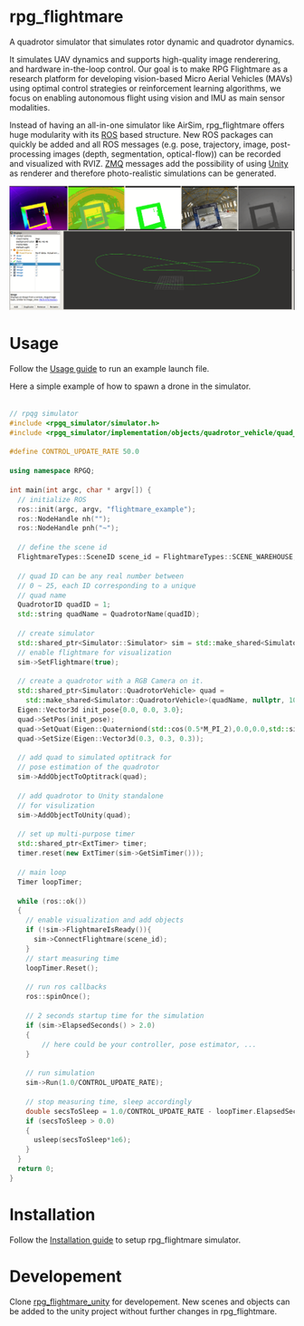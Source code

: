 # rpg_flightmare
A quadrotor simulator that simulates rotor dynamic and quadrotor dynamics.

 It simulates UAV dynamics and supports high-quality image renderering, and hardware in-the-loop control. Our goal is to make RPG Flightmare as a research platform for developing vision-based Micro Aerial Vehicles (MAVs) using optimal control strategies or reinforcement learning algorithms, we focus on enabling autonomous flight using vision and IMU as main sensor modalities.

Instead of having an all-in-one simulator like AirSim, rpg_flightmare offers 
huge modularity with its [ROS](https://www.ros.org/) based structure. New ROS 
packages can quickly be added and all ROS messages (e.g. pose, trajectory, image, post-processing images (depth, segmentation, optical-flow)) can be recorded and visualized with RVIZ. [ZMQ](https://zeromq.org/) messages add the possibility of 
using [Unity](https://unity.com/) as renderer and therefore photo-realistic 
simulations can be generated.

![](docs/images/readme_rviz.png)

# Usage

Follow the [Usage guide](https://github.com/uzh-rpg/rpg_flightmare/wiki/Usage-Guide)
to run an example launch file.


Here a simple example of how to spawn a drone in the simulator.

```cpp

// rpqg simulator
#include <rpgq_simulator/simulator.h>
#include <rpgq_simulator/implementation/objects/quadrotor_vehicle/quad_and_rgb_camera.h>

#define CONTROL_UPDATE_RATE 50.0

using namespace RPGQ;

int main(int argc, char * argv[]) {
  // initialize ROS
  ros::init(argc, argv, "flightmare_example");
  ros::NodeHandle nh("");
  ros::NodeHandle pnh("~");

  // define the scene id
  FlightmareTypes::SceneID scene_id = FlightmareTypes::SCENE_WAREHOUSE;

  // quad ID can be any real number between
  // 0 ~ 25, each ID corresponding to a unique
  // quad name
  QuadrotorID quadID = 1;
  std::string quadName = QuadrotorName(quadID);

  // create simulator
  std::shared_ptr<Simulator::Simulator> sim = std::make_shared<Simulator::Simulator>();
  // enable flightmare for visualization
  sim->SetFlightmare(true);

  // create a quadrotor with a RGB Camera on it.
  std::shared_ptr<Simulator::QuadrotorVehicle> quad =
    std::make_shared<Simulator::QuadrotorVehicle>(quadName, nullptr, 1000000);
  Eigen::Vector3d init_pose{0.0, 0.0, 3.0};
  quad->SetPos(init_pose);
  quad->SetQuat(Eigen::Quaterniond(std::cos(0.5*M_PI_2),0.0,0.0,std::sin(0.5*M_PI_2)));
  quad->SetSize(Eigen::Vector3d(0.3, 0.3, 0.3));

  // add quad to simulated optitrack for
  // pose estimation of the quadrotor
  sim->AddObjectToOptitrack(quad);

  // add quadrotor to Unity standalone
  // for visulization
  sim->AddObjectToUnity(quad);

  // set up multi-purpose timer
  std::shared_ptr<ExtTimer> timer;
  timer.reset(new ExtTimer(sim->GetSimTimer()));

  // main loop
  Timer loopTimer;

  while (ros::ok())
  {
    // enable visualization and add objects
    if (!sim->FlightmareIsReady()){
      sim->ConnectFlightmare(scene_id);
    }
    // start measuring time
    loopTimer.Reset();

    // run ros callbacks
    ros::spinOnce();

    // 2 seconds startup time for the simulation
    if (sim->ElapsedSeconds() > 2.0)
    {
        // here could be your controller, pose estimator, ...
    }

    // run simulation
    sim->Run(1.0/CONTROL_UPDATE_RATE);

    // stop measuring time, sleep accordingly
    double secsToSleep = 1.0/CONTROL_UPDATE_RATE - loopTimer.ElapsedSeconds();
    if (secsToSleep > 0.0)
    {
      usleep(secsToSleep*1e6);
    }
  }
  return 0;
}

```
# Installation

Follow the [Installation guide](https://github.com/uzh-rpg/rpg_flightmare/wiki/Installation-Guide) to setup rpg_flightmare simulator.

# Developement

Clone [rpg_flightmare_unity](https://github.com/uzh-rpg/rpg_flightmare_unity/) 
for developement. New scenes and objects can be added to the unity project 
without further changes in rpg_flightmare.  

